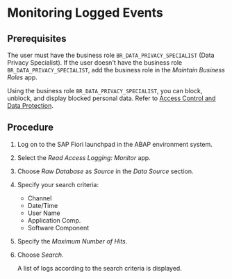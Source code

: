 <!-- loioe9135f223e22466d832d3d1a57cfc1af -->

# Monitoring Logged Events



## Prerequisites

The user must have the business role `BR_DATA_PRIVACY_SPECIALIST` \(Data Privacy Specialist\). If the user doesn't have the business role `BR_DATA_PRIVACY_SPECIALIST`, add the business role in the *Maintain Business Roles* app.

Using the business role `BR_DATA_PRIVACY_SPECIALIST`, you can block, unblock, and display blocked personal data. Refer to [Access Control and Data Protection](https://help.sap.com/docs/SAP_S4HANA_CLOUD/55a7cb346519450cb9e6d21c1ecd6ec1/2fc65edfd6604391b89753ca9feb6218.html).



## Procedure

1.  Log on to the SAP Fiori launchpad in the ABAP environment system.

2.  Select the *Read Access Logging: Monitor* app.

3.  Choose *Raw Database* as *Source* in the *Data Source* section.

4.  Specify your search criteria:

    -   Channel
    -   Date/Time
    -   User Name
    -   Application Comp.
    -   Software Component

5.  Specify the *Maximum Number of Hits*.

6.  Choose *Search*.

    A list of logs according to the search criteria is displayed.


